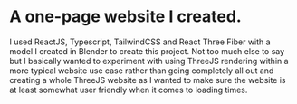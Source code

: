 ﻿# A one-page website I created.
 I used ReactJS, Typescript, TailwindCSS and React Three Fiber with a model I created in Blender to create this project. Not too much else to say but I basically wanted to experiment with using ThreeJS rendering within a more typical website use case rather than going completely all out and creating a whole ThreeJS website as I wanted to make sure the website is at least somewhat user friendly when it comes to loading times.

